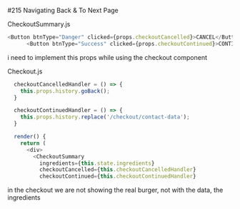 #215 Navigating Back & To Next Page

CheckoutSummary.js

```js
<Button btnType="Danger" clicked={props.checkoutCancelled}>CANCEL</Button>
      <Button btnType="Success" clicked={props.checkoutContinued}>CONTINUE</Button>
```

i need to implement this props while using the checkout component

Checkout.js

```js
  checkoutCancelledHandler = () => {
    this.props.history.goBack();
  }

  checkoutContinuedHandler = () => {
    this.props.history.replace('/checkout/contact-data');
  }

  render() {
    return (
      <div>
        <CheckoutSummary 
          ingredients={this.state.ingredients} 
          checkoutCancelled={this.checkoutCancelledHandler}
          checkoutContinued={this.checkoutContinuedHandler}
```

in the checkout we are not showing the real burger, not with the data, the ingredients


